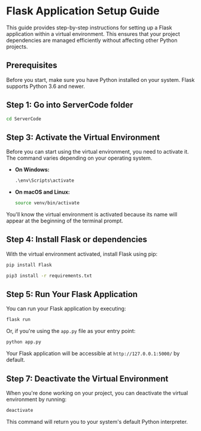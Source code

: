 
# Flask Application Setup Guide

This guide provides step-by-step instructions for setting up a Flask application within a virtual environment. This ensures that your project dependencies are managed efficiently without affecting other Python projects.

## Prerequisites

Before you start, make sure you have Python installed on your system. Flask supports Python 3.6 and newer.

## Step 1: Go into ServerCode folder


```bash
cd ServerCode
```

## Step 3: Activate the Virtual Environment

Before you can start using the virtual environment, you need to activate it. The command varies depending on your operating system.

- **On Windows:**

  ```cmd
  .\env\Scripts\activate
  ```

- **On macOS and Linux:**

  ```bash
  source venv/bin/activate
  ```

You'll know the virtual environment is activated because its name will appear at the beginning of the terminal prompt.

## Step 4: Install Flask or dependencies

With the virtual environment activated, install Flask using pip:

```bash
pip install Flask

pip3 install -r requirements.txt
```

## Step 5: Run Your Flask Application

You can run your Flask application by executing:

```bash
flask run
```

Or, if you're using the `app.py` file as your entry point:

```bash
python app.py
```

Your Flask application will be accessible at `http://127.0.0.1:5000/` by default.

## Step 7: Deactivate the Virtual Environment

When you're done working on your project, you can deactivate the virtual environment by running:

```bash
deactivate
```

This command will return you to your system's default Python interpreter.


